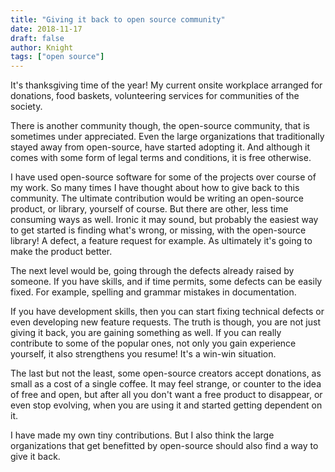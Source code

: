 ```yaml
---
title: "Giving it back to open source community"
date: 2018-11-17
draft: false
author: Knight
tags: ["open source"]
---
```


It's thanksgiving time of the year! My current onsite workplace arranged for donations, food baskets, volunteering services for communities of the society.


There is another community though, the open-source community, that is sometimes under appreciated. Even the large organizations that traditionally stayed away from open-source, have started adopting it. And although it comes with some form of legal terms and conditions, it is free otherwise.

I have used open-source software for some of the projects over course of my work. So many times I have thought about how to give back to this community. The ultimate contribution would be writing an open-source product, or library, yourself of course.
But there are other, less time consuming ways as well. Ironic it may sound, but probably the easiest way to get started is finding what's wrong, or missing, with the open-source library! A defect, a feature request for example. As ultimately it's going to make the product better.

The next level would be, going through the defects already raised by someone. If you have skills, and if time permits, some defects can be easily fixed. For example, spelling and grammar mistakes in documentation.

If you have development skills, then you can start fixing technical defects or even developing new feature requests. The truth is though, you are not just giving it back, you are gaining something as well. If you can really contribute to some of the popular ones, not only you gain experience yourself, it also strengthens you resume! It's a win-win situation.

The last but not the least, some open-source creators accept donations, as small as a cost of a single coffee. It may feel strange, or counter to the idea of free and open, but after all you don't want a free product to disappear, or even stop evolving, when you are using it and started getting dependent on it.

I have made my own tiny contributions. But I also think the large organizations that get benefitted by open-source should also find a way to give it back.
